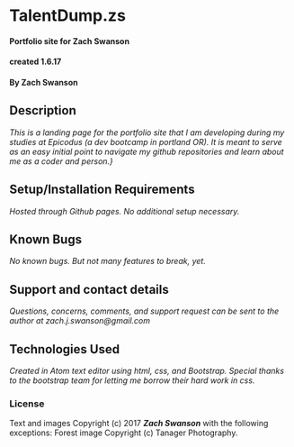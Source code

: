 # TalentDump.zs

#### Portfolio site for Zach Swanson
#### created 1.6.17

#### By Zach Swanson

## Description

_This is a landing page for the portfolio site that I am developing during my studies at Epicodus (a dev bootcamp in portland OR). It is meant to serve as an easy initial point to navigate my github repositories and learn about me as a coder and person.}_

## Setup/Installation Requirements

_Hosted through Github pages.  No additional setup necessary._

## Known Bugs

_No known bugs.  But not many features to break, yet._

## Support and contact details

_Questions, concerns, comments, and support request can be sent to the author at zach.j.swanson@gmail.com_

## Technologies Used

_Created in Atom text editor using html, css, and Bootstrap.  Special thanks to the bootstrap team for letting me borrow their hard work in css._

### License



Text and images Copyright (c) 2017 **_Zach Swanson_** with the following exceptions:
Forest image Copyright (c) Tanager Photography.
